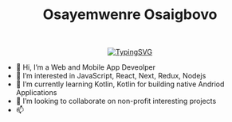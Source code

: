 # <h1 align="center">Osayemwenre Osaigbovo</h1><br/><p align="Center">[![TypingSVG](https://readme-typing-svg.demolab.com?lines=Hey!+You+Are+Welcome+To+My+Github;My+Name+Is+Osayemwenre;I+Am+Passionate+About+Coding;I+Learn+By+Doing)](https://git.io/typing-svg) </p>


- 👋 Hi, I’m a Web and Mobile App Deveolper
- 👀 I’m interested in JavaScript, React, Next, Redux, Nodejs
- 🌱 I’m currently learning Kotlin, Kotlin for building native Andriod Applications
- 💞️ I’m looking to collaborate on non-profit interesting projects
- 📫 
